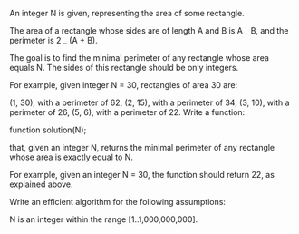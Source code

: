 An integer N is given, representing the area of some rectangle.

The area of a rectangle whose sides are of length A and B is A _ B, and the perimeter is 2 _ (A + B).

The goal is to find the minimal perimeter of any rectangle whose area equals N. The sides of this rectangle should be only integers.

For example, given integer N = 30, rectangles of area 30 are:

(1, 30), with a perimeter of 62,
(2, 15), with a perimeter of 34,
(3, 10), with a perimeter of 26,
(5, 6), with a perimeter of 22.
Write a function:

function solution(N);

that, given an integer N, returns the minimal perimeter of any rectangle whose area is exactly equal to N.

For example, given an integer N = 30, the function should return 22, as explained above.

Write an efficient algorithm for the following assumptions:

N is an integer within the range [1..1,000,000,000].
